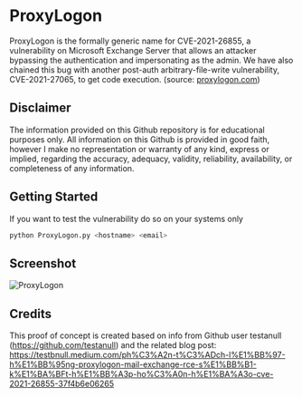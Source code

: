 # ProxyLogon

ProxyLogon is the formally generic name for CVE-2021-26855, a vulnerability on Microsoft Exchange Server that allows an attacker bypassing the authentication and impersonating as the admin. We have also chained this bug with another post-auth arbitrary-file-write vulnerability, CVE-2021-27065, to get code execution. (source: [proxylogon.com](https://proxylogon.com))

## Disclaimer
The information provided on this Github repository is for educational purposes only. All information on this Github is provided in good faith, however I make no representation or warranty of any kind, express or implied, regarding the accuracy, adequacy, validity, reliability, availability, or completeness of any information.

## Getting Started

If you want to test the vulnerability do so on your systems only

```python
python ProxyLogon.py <hostname> <email>
```

## Screenshot
![ProxyLogon](https://raw.githubusercontent.com/RickGeex/ProxyLogon/main/proxylogon_screenshot.png)

## Credits

This proof of concept is created based on info from Github user testanull (https://github.com/testanull) and the related blog post: https://testbnull.medium.com/ph%C3%A2n-t%C3%ADch-l%E1%BB%97-h%E1%BB%95ng-proxylogon-mail-exchange-rce-s%E1%BB%B1-k%E1%BA%BFt-h%E1%BB%A3p-ho%C3%A0n-h%E1%BA%A3o-cve-2021-26855-37f4b6e06265


